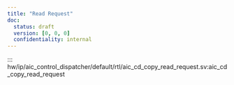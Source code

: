 ```yaml
---
title: "Read Request"
doc:
  status: draft
  version: [0, 0, 0]
  confidentiality: internal
---
```


::: hw/ip/aic_control_dispatcher/default/rtl/aic_cd_copy_read_request.sv:aic_cd_copy_read_request
